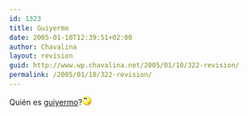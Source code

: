 ```yaml
---
id: 1323
title: Guiyermo
date: 2005-01-10T12:39:51+02:00
author: Chavalina
layout: revision
guid: http://www.wp.chavalina.net/2005/01/10/322-revision/
permalink: /2005/01/10/322-revision/
---
```

Qui&eacute;n es <a href="http://www.guiyermo.net/" target="_blank">guiyermo</a>?![emo](/imagenes/emoticonos/pensativo.gif)